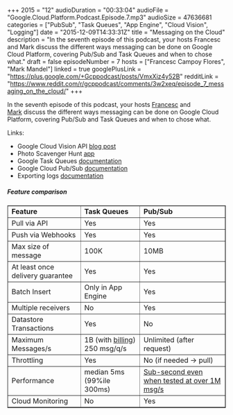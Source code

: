 +++
2015 = "12"
audioDuration = "00:33:04"
audioFile = "Google.Cloud.Platform.Podcast.Episode.7.mp3"
audioSize = 47636681
categories = ["PubSub", "Task Queues", "App Engine", "Cloud Vision", "Logging"]
date = "2015-12-09T14:33:31Z"
title = "Messaging on the Cloud"
description = "In the seventh episode of this podcast, your hosts Francesc and Mark discuss the different ways messaging can be done on Google Cloud Platform, covering Pub/Sub and Task Queues and when to chose what."
draft = false
episodeNumber = 7
hosts = ["Francesc Campoy Flores", "Mark Mandel"]
linked = true
googlePlusLink = "https://plus.google.com/+Gcppodcast/posts/VmxXiz4y52B"
redditLink = "https://www.reddit.com/r/gcppodcast/comments/3w2xeq/episode_7_messaging_on_the_cloud/"
+++

In the seventh episode of this podcast, your hosts
[Francesc](http://twitter.com/francesc) and
[Mark](http://twitter.com/neurotic) discuss
the different ways messaging can be done on Google Cloud Platform,
covering Pub/Sub and Task Queues and when to chose what.
<!--more-->

Links:

-   Google Cloud Vision API [blog
    post](http://googlecloudplatform.blogspot.com/2015/12/Google-Cloud-Vision-API-changes-the-way-applications-understand-images.html)
-   Photo Scavenger Hunt
    [app](https://play.google.com/store/apps/details?id=com.bradabrams.photoscavengerhunt)
-   Google Task Queues
    [documentation](https://cloud.google.com/appengine/docs/python/taskqueue/)
-   Google Cloud Pub/Sub
    [documentation](https://cloud.google.com/pubsub/docs)
-   Exporting logs
    [documentation](https://cloud.google.com/logging/docs/export/configure_export)

##### Feature comparison

<table cellpadding="10" cellspacing="0" border="1">
	<tbody>
	<tr>
		<td><strong>Feature</strong></td>
		<td><strong>Task Queues</strong></td>
		<td><strong>Pub/Sub</strong></td>
	</tr>
	<tr>
		<td>Pull via API</td>
		<td>Yes</td>
		<td>Yes</td>
	</tr>
	<tr>
		<td>Push via Webhooks</td>
		<td>Yes</td>
		<td>Yes</td>
	</tr>
	<tr>
		<td>Max size of message</td>
		<td>100K</td>
		<td>10MB</td>
	</tr>
	<tr>
		<td>At least once delivery guarantee
		</td>
		<td>Yes</td>
		<td>Yes</td>
	</tr>
	<tr>
		<td>Batch Insert</td>
		<td>Only in App Engine</td>
		<td>Yes</td>
	</tr>
	<tr>
		<td>Multiple receivers</td>
		<td>No</td>
		<td>Yes</td>
	</tr>
	<tr>
		<td>Datastore Transactions</td>
		<td>Yes</td>
		<td>No</td>
	</tr>
	<tr>
		<td>Maximum Messages/s</td>
		<td>1B (with <a
				href="https://cloud.google.com/appengine/docs/quotas?hl=en#Task_Queue">billing</a><span
		>)
			250 msg/q/s</td>
		<td>Unlimited (after request)</td>
	</tr>
	<tr>
		<td>Throttling</td>
		<td>Yes</td>
		<td>No (if needed &rarr; pull)</td>
	</tr>
	<tr>
		<td>Performance</td>
		<td>median 5ms (99%ile 300ms)</td>
		<td><a
				href="http://googlecloudplatform.blogspot.com/2015/03/using-Google-Cloud-pubsub-to-Connect-applications-and-data-streams.html">Sub-second
			even when tested at over 1M msg/s</a></td>
	</tr>
	<tr>
		<td>Cloud Monitoring</td>
		<td>No</td>
		<td>Yes</td>
	</tr>
	</tbody>
</table>